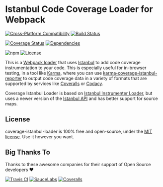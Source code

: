 Istanbul Code Coverage Loader for Webpack
==============================================

[![Cross-Platform Compatibility](https://jsdevtools.org/img/badges/os-badges.svg)](https://travis-ci.com/JS-DevTools/coverage-istanbul-loader)
[![Build Status](https://api.travis-ci.com/JS-DevTools/coverage-istanbul-loader.svg?branch=master)](https://travis-ci.com/JS-DevTools/coverage-istanbul-loader)

[![Coverage Status](https://coveralls.io/repos/github/JS-DevTools/coverage-istanbul-loader/badge.svg?branch=master)](https://coveralls.io/github/JS-DevTools/coverage-istanbul-loader?branch=master)
[![Dependencies](https://david-dm.org/JS-DevTools/coverage-istanbul-loader.svg)](https://david-dm.org/JS-DevTools/coverage-istanbul-loader)

[![npm](https://img.shields.io/npm/v/coverage-istanbul-loader.svg?maxAge=43200)](https://www.npmjs.com/package/coverage-istanbul-loader)
[![License](https://img.shields.io/npm/l/coverage-istanbul-loader.svg?maxAge=2592000)](LICENSE)



This is a [Webpack loader](https://webpack.js.org/loaders/) that uses [Istanbul](https://istanbul.js.org/) to add code coverage instrumentation to your code. This is especially useful for in-browser testing, in a tool like [Karma](https://karma-runner.github.io/3.0/index.html), where you can use [karma-coverage-istanbul-reporter](https://github.com/mattlewis92/karma-coverage-istanbul-reporter) to output code coverage data in a variety of formats that are supported by services like [Coveralls](https://coveralls.io/) or [Codacy](https://www.codacy.com/).

Coverage Istanbul Loader is based on [Istanbul Instrumenter Loader](https://github.com/webpack-contrib/istanbul-instrumenter-loader), but uses a newer version of the [Istanbul API](https://github.com/istanbuljs/istanbuljs/tree/master/packages/istanbul-lib-instrument) and has better support for source maps.


License
--------------------------
coverage-istanbul-loader is 100% free and open-source, under the [MIT license](LICENSE). Use it however you want.


Big Thanks To
--------------------------
Thanks to these awesome companies for their support of Open Source developers ❤

[![Travis CI](https://jsdevtools.org/img/badges/travis-ci.svg)](https://travis-ci.com)
[![SauceLabs](https://jsdevtools.org/img/badges/sauce-labs.svg)](https://saucelabs.com)
[![Coveralls](https://jsdevtools.org/img/badges/coveralls.svg)](https://coveralls.io)

